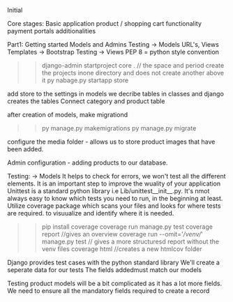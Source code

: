 Initial

Core stages:
Basic application
product / shopping cart functionality
payment portals
additionalities

Part1:
Getting started
Models and Admins
Testing -> Models
URL's, Views
Templates -> Bootstrap
Testing -> Views
PEP 8 = python style convention

>> django-admin startproject core . // the space and period create the projects inone directory and does not create another above it
>> py nabage.py startapp store

add store to the settings
in models we decribe tables in classes and django creates the tables
Connect category and product table

after creation of models, make migrationd
>> py manage.py makemigrations
>> py manage.py migrate

configure the media folder - allows us to store product images that have been added.

Admin configuration - adding products to our database.

Testing: -> Models
It helps to check for errors, we won't test all the different elements. It is an important step to improve the wuality of your application
Unittest is a standard python library i.e Lib/unittest__init__.py.
It's nmot always easy to know which tests you need to run, in the beginning at least.
Utilize coverage package which scans your files and looks for where tests are required. to visuualize and identify where it is needed.
>> pip install coverage
>> coverage run manage.py test
>> coverage report    //gives an overview
>> coverage run --omit='*/venv/*' manage.py test // gives a more structuresd report without the venv files
>> coverage html  //creates a new htmlcov folder

Django provides test cases with the python standard library
We'll create a seperate data for our tests
The fields addedmust match our models

Testing product models will be a bit complicated as it has a lot more fields. We need to ensure all the mandatory fields required to create a record
